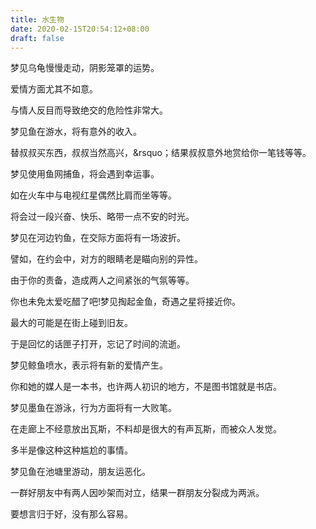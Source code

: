```yaml
---
title: 水生物
date: 2020-02-15T20:54:12+08:00
draft: false
---
```


梦见乌龟慢慢走动，阴影笼罩的运势。

爱情方面尤其不如意。

与情人反目而导致绝交的危险性非常大。

梦见鱼在游水，将有意外的收入。

替叔叔买东西，叔叔当然高兴，&rsquo；结果叔叔意外地赏给你一笔钱等等。

梦见使用鱼网捕鱼，将会遇到幸运事。

如在火车中与电视红星偶然比肩而坐等等。

将会过一段兴奋、快乐、略带一点不安的时光。

梦见在河边钓鱼，在交际方面将有一场波折。

譬如，在约会中，对方的眼睛老是瞄向别的异性。

由于你的责备，造成两人之间紧张的气氛等等。

你也未免太爱吃醋了吧!梦见掏起金鱼，奇遇之星将接近你。

最大的可能是在街上碰到旧友。

于是回忆的话匣子打开，忘记了时间的流逝。

梦见鲸鱼喷水，表示将有新的爱情产生。

你和她的媒人是一本书，也许两人初识的地方，不是图书馆就是书店。

梦见墨鱼在游泳，行为方面将有一大败笔。

在走廊上不经意放出瓦斯，不料却是很大的有声瓦斯，而被众人发觉。

多半是像这种这种尴尬的事情。

梦见鱼在池塘里游动，朋友运恶化。

一群好朋友中有两人因吵架而对立，结果一群朋友分裂成为两派。

要想言归于好，没有那么容易。

